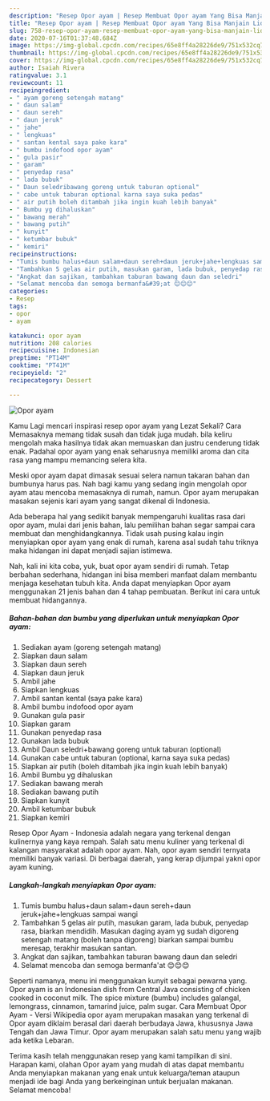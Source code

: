 ```yaml
---
description: "Resep Opor ayam | Resep Membuat Opor ayam Yang Bisa Manjain Lidah"
title: "Resep Opor ayam | Resep Membuat Opor ayam Yang Bisa Manjain Lidah"
slug: 758-resep-opor-ayam-resep-membuat-opor-ayam-yang-bisa-manjain-lidah
date: 2020-07-16T01:37:48.684Z
image: https://img-global.cpcdn.com/recipes/65e8ff4a28226de9/751x532cq70/opor-ayam-foto-resep-utama.jpg
thumbnail: https://img-global.cpcdn.com/recipes/65e8ff4a28226de9/751x532cq70/opor-ayam-foto-resep-utama.jpg
cover: https://img-global.cpcdn.com/recipes/65e8ff4a28226de9/751x532cq70/opor-ayam-foto-resep-utama.jpg
author: Isaiah Rivera
ratingvalue: 3.1
reviewcount: 11
recipeingredient:
- " ayam goreng setengah matang"
- " daun salam"
- " daun sereh"
- " daun jeruk"
- " jahe"
- " lengkuas"
- " santan kental saya pake kara"
- " bumbu indofood opor ayam"
- " gula pasir"
- " garam"
- " penyedap rasa"
- " lada bubuk"
- " Daun seledribawang goreng untuk taburan optional"
- " cabe untuk taburan optional karna saya suka pedas"
- " air putih boleh ditambah jika ingin kuah lebih banyak"
- " Bumbu yg dihaluskan"
- " bawang merah"
- " bawang putih"
- " kunyit"
- " ketumbar bubuk"
- " kemiri"
recipeinstructions:
- "Tumis bumbu halus+daun salam+daun sereh+daun jeruk+jahe+lengkuas sampai wangi"
- "Tambahkan 5 gelas air putih, masukan garam, lada bubuk, penyedap rasa, biarkan mendidih. Masukan daging ayam yg sudah digoreng setengah matang (boleh tanpa digoreng) biarkan sampai bumbu meresap, terakhir masukan santan."
- "Angkat dan sajikan, tambahkan taburan bawang daun dan seledri"
- "Selamat mencoba dan semoga bermanfa&#39;at 😊😊😊"
categories:
- Resep
tags:
- opor
- ayam

katakunci: opor ayam 
nutrition: 208 calories
recipecuisine: Indonesian
preptime: "PT14M"
cooktime: "PT41M"
recipeyield: "2"
recipecategory: Dessert

---
```



![Opor ayam](https://img-global.cpcdn.com/recipes/65e8ff4a28226de9/751x532cq70/opor-ayam-foto-resep-utama.jpg)

Kamu Lagi mencari inspirasi resep opor ayam yang Lezat Sekali? Cara Memasaknya memang tidak susah dan tidak juga mudah. bila keliru mengolah maka hasilnya tidak akan memuaskan dan justru cenderung tidak enak. Padahal opor ayam yang enak seharusnya memiliki aroma dan cita rasa yang mampu memancing selera kita.

Meski opor ayam dapat dimasak sesuai selera namun takaran bahan dan bumbunya harus pas. Nah bagi kamu yang sedang ingin mengolah opor ayam atau mencoba memasaknya di rumah, namun. Opor ayam merupakan masakan sejenis kari ayam yang sangat dikenal di Indonesia.

Ada beberapa hal yang sedikit banyak mempengaruhi kualitas rasa dari opor ayam, mulai dari jenis bahan, lalu pemilihan bahan segar sampai cara membuat dan menghidangkannya. Tidak usah pusing kalau ingin menyiapkan opor ayam yang enak di rumah, karena asal sudah tahu triknya maka hidangan ini dapat menjadi sajian istimewa.


Nah, kali ini kita coba, yuk, buat opor ayam sendiri di rumah. Tetap berbahan sederhana, hidangan ini bisa memberi manfaat dalam membantu menjaga kesehatan tubuh kita. Anda dapat menyiapkan Opor ayam menggunakan 21 jenis bahan dan 4 tahap pembuatan. Berikut ini cara untuk membuat hidangannya.

<!--inarticleads1-->

##### Bahan-bahan dan bumbu yang diperlukan untuk menyiapkan Opor ayam:

1. Sediakan  ayam (goreng setengah matang)
1. Siapkan  daun salam
1. Siapkan  daun sereh
1. Siapkan  daun jeruk
1. Ambil  jahe
1. Siapkan  lengkuas
1. Ambil  santan kental (saya pake kara)
1. Ambil  bumbu indofood opor ayam
1. Gunakan  gula pasir
1. Siapkan  garam
1. Gunakan  penyedap rasa
1. Gunakan  lada bubuk
1. Ambil  Daun seledri+bawang goreng untuk taburan (optional)
1. Gunakan  cabe untuk taburan (optional, karna saya suka pedas)
1. Siapkan  air putih (boleh ditambah jika ingin kuah lebih banyak)
1. Ambil  Bumbu yg dihaluskan
1. Sediakan  bawang merah
1. Sediakan  bawang putih
1. Siapkan  kunyit
1. Ambil  ketumbar bubuk
1. Siapkan  kemiri


Resep Opor Ayam - Indonesia adalah negara yang terkenal dengan kulinernya yang kaya rempah. Salah satu menu kuliner yang terkenal di kalangan masyarakat adalah opor ayam. Nah, opor ayam sendiri ternyata memiliki banyak variasi. Di berbagai daerah, yang kerap dijumpai yakni opor ayam kuning. 

<!--inarticleads2-->

##### Langkah-langkah menyiapkan Opor ayam:

1. Tumis bumbu halus+daun salam+daun sereh+daun jeruk+jahe+lengkuas sampai wangi
1. Tambahkan 5 gelas air putih, masukan garam, lada bubuk, penyedap rasa, biarkan mendidih. Masukan daging ayam yg sudah digoreng setengah matang (boleh tanpa digoreng) biarkan sampai bumbu meresap, terakhir masukan santan.
1. Angkat dan sajikan, tambahkan taburan bawang daun dan seledri
1. Selamat mencoba dan semoga bermanfa&#39;at 😊😊😊


Seperti namanya, menu ini menggunakan kunyit sebagai pewarna yang. Opor ayam is an Indonesian dish from Central Java consisting of chicken cooked in coconut milk. The spice mixture (bumbu) includes galangal, lemongrass, cinnamon, tamarind juice, palm sugar. Cara Membuat Opor Ayam - Versi Wikipedia opor ayam merupakan masakan yang terkenal di Opor ayam diklaim berasal dari daerah berbudaya Jawa, khususnya Jawa Tengah dan Jawa Timur. Opor ayam merupakan salah satu menu yang wajib ada ketika Lebaran. 

Terima kasih telah menggunakan resep yang kami tampilkan di sini. Harapan kami, olahan Opor ayam yang mudah di atas dapat membantu Anda menyiapkan makanan yang enak untuk keluarga/teman ataupun menjadi ide bagi Anda yang berkeinginan untuk berjualan makanan. Selamat mencoba!
